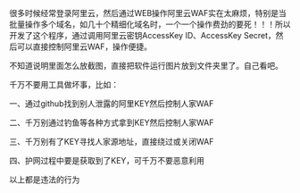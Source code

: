 很多时候经常登录阿里云，然后通过WEB操作阿里云WAF实在太麻烦，特别是当批量操作多个域名，如几十个精细化域名时，一个一个操作费劲的要死！！！所以开发了这个程序，通过调用阿里云密钥AccessKey ID、AccessKey Secret，然后可以直接控制阿里云WAF，操作便捷。

不知道说明里面怎么放截图，直接把软件运行图片放到文件夹里了。自己看吧。


千万不要用工具做坏事，比如：


一、通过github找到别人泄露的阿里KEY然后控制人家WAF


二、千万别通过钓鱼等各种方式拿到KEY然后控制人家WAF


三、千万别有了KEY寻找人家源地址，直接绕过或关闭WAF


四、护网过程中要是获取到了KEY，可千万不要恶意利用

  
  以上都是违法的行为
